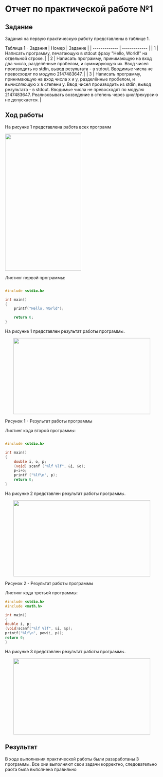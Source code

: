 # Отчет по практической работе №1

## Задание

Задания на первую практическую работу представлены в таблице 1.

Таблица 1 - Задания
| Номер | Задание |
| ------------- | ------------- |
|  1  | Написать программу, печатающую в stdout фразу "Hello, World!" на отдельной строке.  |
| 2  | Написать программу, принимающую на вход два числа, разделённые пробелом, и суммирующую их. Ввод чисел производить из stdin, вывод результата - в stdout. Вводимые числа не превосходят по модулю 2147483647.  |
| 3 | Написать программу, принимающую на вход числа x и y, разделённые пробелом, и вычисляющую x в степени y. Ввод чисел производить из stdin, вывод результата - в stdout. Вводимые числа не превосходят по модулю 2147483647. Реализовывать возведение в степень через цикл/рекурсию не допускается. |
## Ход работы
На рисунке 1 представлена работа всех программ

  <img width="250" height="450" src="https://sun9-16.userapi.com/impf/-LVxJWja6go5tDQxNZaIoF2fTUXRQsSCovfOGQ/Sg49zqnUUf0.jpg?size=196x374&quality=96&sign=b0a6fc0ff9f08451d0bf3f70853cda21&type=album">

Листинг первой программы: 
```C

#include <stdio.h>

int main()
{
    printf("Hello, World");

    return 0;
}

```
На рисунке 1 представлен результат работы программы.

<p align="center">

  <img width="450" height="250" src="https://sun9-24.userapi.com/impg/IQYFv3eCMc8EpmaobJC-UkNzFMVF3Q9sYvULbg/Kik7aknws20.jpg?size=552x226&quality=96&sign=ed9d5190bb331487453aca3bd8da8265&type=album">

</p>
Рисунок 1 - Результат работы программы

Листинг кода второй программы:
```C

#include <stdio.h>

int main()
{
    double i, o, p;
    (void) scanf ("%lf %lf", &i, &o);
    p=i+o;
    printf ("%lf\n", p);
    return 0;
}
```
На рисунке 2 представлен результат работы программы.

<p align="center">

  <img width="450" height="250" src="https://sun9-52.userapi.com/impg/zrKBMiXeKDvhZNXKe286U71CGUBqAIysyUp02Q/nXWQ7HeILhg.jpg?size=428x178&quality=96&sign=eaec577e5264b31decd0c5e02db99f86&type=album">

</p>
Рисунок 2 - Результат работы программы

Листинг кода третьей программы:
```C
#include <stdio.h>
#include <math.h>

int main()
{
double i, p;
(void)scanf("%lf %lf", &i, &p);
printf("%lf\n", pow(i, p));
return 0;
}
```
На рисунке 3 представлен результат работы программы.
<p align="center">

  <img width="450" height="250" src="https://sun9-69.userapi.com/impg/QBoNeFLPmXFGnHC9CujTUzPqSadmPh12taTa0Q/EUwWVfB96yc.jpg?size=488x221&quality=96&sign=906504d4c462b898231b89a2edf583af&type=album">

</p>




## Результат
В ходе выполнения практической работы были разаработаны 3 программы. Все они выполняют свои задачи корректно, следовательно раота была выполнена правильно

